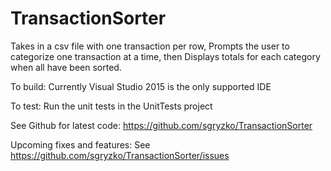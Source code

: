 # TransactionSorter

Takes in a csv file with one transaction per row,
Prompts the user to categorize one transaction at a time, then
Displays totals for each category when all have been sorted.

To build: Currently Visual Studio 2015 is the only supported IDE

To test: Run the unit tests in the UnitTests project

See Github for latest code: https://github.com/sgryzko/TransactionSorter

Upcoming fixes and features: See https://github.com/sgryzko/TransactionSorter/issues
